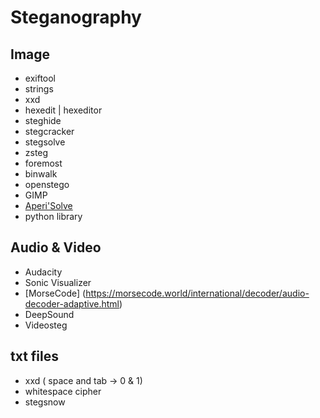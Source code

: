# Steganography

## Image
- exiftool
- strings
- xxd
- hexedit | hexeditor
- steghide
- stegcracker
- stegsolve
- zsteg
- foremost
- binwalk
- openstego
- GIMP
- [Aperi'Solve](https://aperisolve.com/)
- python library

## Audio & Video
- Audacity
- Sonic Visualizer
- [MorseCode] (https://morsecode.world/international/decoder/audio-decoder-adaptive.html)
- DeepSound
- Videosteg

## txt files
- xxd ( space and tab -> 0 & 1)
- whitespace cipher
- stegsnow

